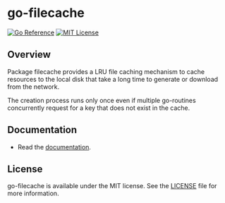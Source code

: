 # go-filecache

[![Go Reference](https://pkg.go.dev/badge/github.com/tunabay/go-filecache.svg)](https://pkg.go.dev/github.com/tunabay/go-filecache)
[![MIT License](http://img.shields.io/badge/license-MIT-blue.svg?style=flat)](LICENSE)


## Overview

Package filecache provides a LRU file caching mechanism to cache resources to
the local disk that take a long time to generate or download from the network.

The creation process runs only once even if multiple go-routines concurrently
request for a key that does not exist in the cache.


## Documentation

- Read the [documentation](https://pkg.go.dev/github.com/tunabay/go-filecache).


## License

go-filecache is available under the MIT license. See the [LICENSE](LICENSE) file
for more information.

